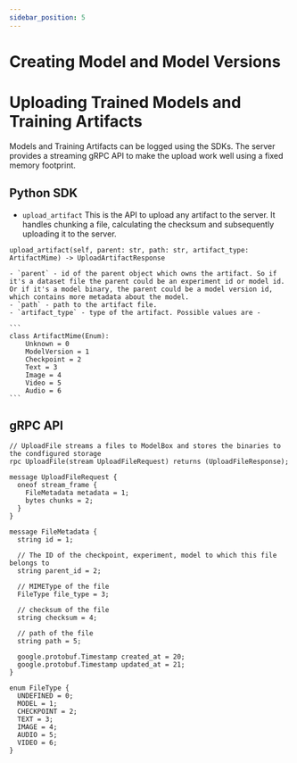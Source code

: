 ```yaml
---
sidebar_position: 5
---
```



# Creating Model and Model Versions

# Uploading Trained Models and Training Artifacts

Models and Training Artifacts can be logged using the SDKs. The server provides a streaming gRPC API to make the upload work well using a fixed memory footprint.

## Python SDK

* `upload_artifact` 
This is the API to upload any artifact to the server. It handles chunking a file, calculating the checksum and subsequently uploading it to the server.
```
upload_artifact(self, parent: str, path: str, artifact_type: ArtifactMime) -> UploadArtifactResponse
```

    - `parent` - id of the parent object which owns the artifact. So if it's a dataset file the parent could be an experiment id or model id. Or if it's a model binary, the parent could be a model version id, which contains more metadata about the model.
    - `path` - path to the artifact file.
    - `artifact_type` - type of the artifact. Possible values are - 

    ```
    class ArtifactMime(Enum):
        Unknown = 0
        ModelVersion = 1
        Checkpoint = 2
        Text = 3
        Image = 4
        Video = 5
        Audio = 6
    ```

## gRPC API

```
// UploadFile streams a files to ModelBox and stores the binaries to the condfigured storage
rpc UploadFile(stream UploadFileRequest) returns (UploadFileResponse);

message UploadFileRequest {
  oneof stream_frame {
    FileMetadata metadata = 1;
    bytes chunks = 2;
  }
}

message FileMetadata {
  string id = 1;

  // The ID of the checkpoint, experiment, model to which this file belongs to
  string parent_id = 2;

  // MIMEType of the file
  FileType file_type = 3;

  // checksum of the file 
  string checksum = 4;

  // path of the file
  string path = 5;

  google.protobuf.Timestamp created_at = 20;
  google.protobuf.Timestamp updated_at = 21;
}

enum FileType {
  UNDEFINED = 0;
  MODEL = 1;
  CHECKPOINT = 2;
  TEXT = 3;
  IMAGE = 4;
  AUDIO = 5;
  VIDEO = 6;
}
```
